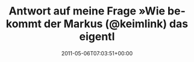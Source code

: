 ---
retweeted: false
source: <a href="http://itunes.apple.com/us/app/twitter/id409789998?mt=12" rel="nofollow">Twitter
  for Mac</a>
entities:
  hashtags: []
  symbols: []
  user_mentions:
  - name: Markus Zapke-Gründemann
    screen_name: keimlink
    indices:
    - '49'
    - '58'
    id_str: '44300359'
    id: '44300359'
  urls:
  - url: http://t.co/xtfhHfW
    expanded_url: http://bit.ly/muW5FV
    display_url: bit.ly/muW5FV
    indices:
    - '93'
    - '112'
display_text_range:
- '0'
- '112'
favorite_count: '0'
id_str: '66397750400516096'
truncated: false
retweet_count: '0'
id: '66397750400516096'
possibly_sensitive: false
created_at: Fri May 06 07:03:51 +0000 2011
favorited: false
full_text: Antwort auf meine Frage »Wie bekommt der Markus (@keimlink) das eigentlich
  alles gemanaged?«
lang: de
quote_url: http://bit.ly/muW5FV
tags:
- pesos/twitter
date: '2011-05-06T07:03:51+00:00'
src: https://twitter.com/bascht/status/66397750400516096
original_url: https://twitter.com/bascht/status/66397750400516096
type: twitter_tweet
text: Antwort auf meine Frage »Wie bekommt der Markus (@keimlink) das eigentlich alles
  gemanaged?«
title: Antwort auf meine Frage »Wie bekommt der Markus (@keimlink) das eigentl

---